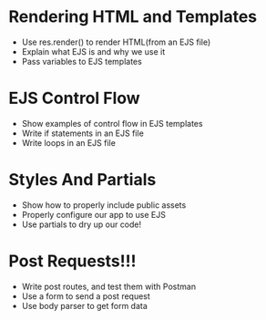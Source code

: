 # Rendering HTML and Templates

 * Use res.render() to render HTML(from an EJS file)
 * Explain what EJS is and why we use it
 * Pass variables to EJS templates
 
# EJS Control Flow
 
 * Show examples of control flow in EJS templates
 * Write if statements in an EJS file
 * Write loops in an EJS file
 
# Styles And Partials
 
 * Show how to properly include public assets
 * Properly configure our app to use EJS
 * Use partials to dry up our code!
 
 
 
# Post Requests!!!
 
 * Write post routes, and test them with Postman
 * Use a form to send a post request
 * Use body parser to get form data